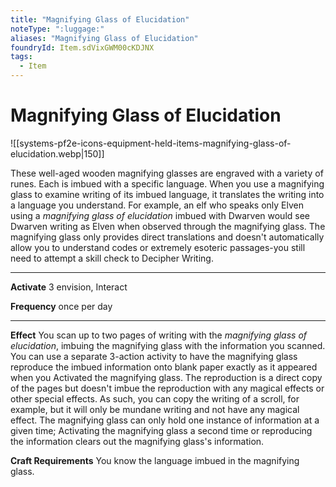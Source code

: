 ```yaml
---
title: "Magnifying Glass of Elucidation"
noteType: ":luggage:"
aliases: "Magnifying Glass of Elucidation"
foundryId: Item.sdVixGWM00cKDJNX
tags:
  - Item
---
```


# Magnifying Glass of Elucidation
![[systems-pf2e-icons-equipment-held-items-magnifying-glass-of-elucidation.webp|150]]

These well-aged wooden magnifying glasses are engraved with a variety of runes. Each is imbued with a specific language. When you use a magnifying glass to examine writing of its imbued language, it translates the writing into a language you understand. For example, an elf who speaks only Elven using a _magnifying glass of elucidation_ imbued with Dwarven would see Dwarven writing as Elven when observed through the magnifying glass. The magnifying glass only provides direct translations and doesn't automatically allow you to understand codes or extremely esoteric passages-you still need to attempt a skill check to Decipher Writing.

* * *

**Activate** 3 envision, Interact

**Frequency** once per day

* * *

**Effect** You scan up to two pages of writing with the _magnifying glass of elucidation_, imbuing the magnifying glass with the information you scanned. You can use a separate 3-action activity to have the magnifying glass reproduce the imbued information onto blank paper exactly as it appeared when you Activated the magnifying glass. The reproduction is a direct copy of the pages but doesn't imbue the reproduction with any magical effects or other special effects. As such, you can copy the writing of a scroll, for example, but it will only be mundane writing and not have any magical effect. The magnifying glass can only hold one instance of information at a given time; Activating the magnifying glass a second time or reproducing the information clears out the magnifying glass's information.

**Craft Requirements** You know the language imbued in the magnifying glass.
